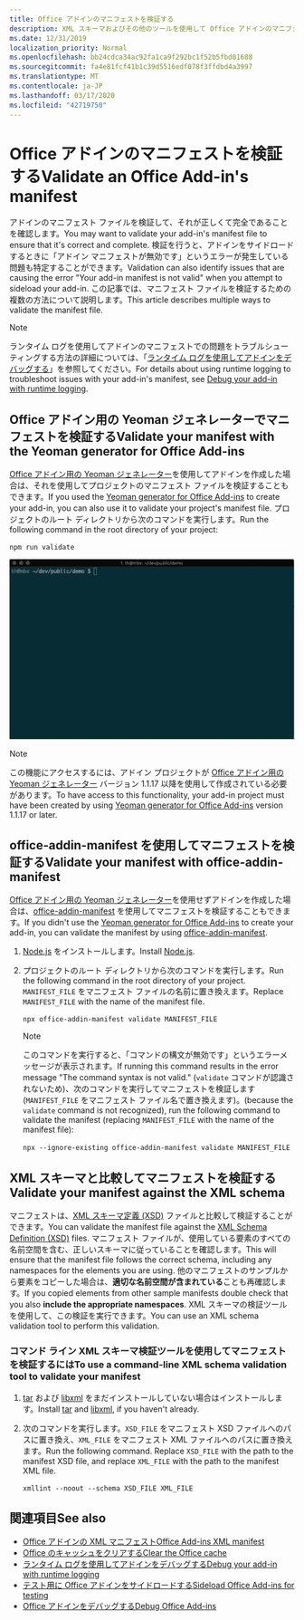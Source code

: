 ```yaml
---
title: Office アドインのマニフェストを検証する
description: XML スキーマおよびその他のツールを使用して Office アドインのマニフェストを検証する方法について説明します。
ms.date: 12/31/2019
localization_priority: Normal
ms.openlocfilehash: bb24cdca34ac92fa1ca9f292bc1f52b5fbd01688
ms.sourcegitcommit: fa4e81fcf41b1c39d5516edf078f3ffdbd4a3997
ms.translationtype: MT
ms.contentlocale: ja-JP
ms.lasthandoff: 03/17/2020
ms.locfileid: "42719750"
---
```

# <a name="validate-an-office-add-ins-manifest"></a><span data-ttu-id="f039c-103">Office アドインのマニフェストを検証する</span><span class="sxs-lookup"><span data-stu-id="f039c-103">Validate an Office Add-in's manifest</span></span>

<span data-ttu-id="f039c-104">アドインのマニフェスト ファイルを検証して、それが正しくて完全であることを確認します。</span><span class="sxs-lookup"><span data-stu-id="f039c-104">You may want to validate your add-in's manifest file to ensure that it's correct and complete.</span></span> <span data-ttu-id="f039c-105">検証を行うと、アドインをサイドロードするときに「アドイン マニフェストが無効です」というエラーが発生している問題も特定することができます。</span><span class="sxs-lookup"><span data-stu-id="f039c-105">Validation can also identify issues that are causing the error "Your add-in manifest is not valid" when you attempt to sideload your add-in.</span></span> <span data-ttu-id="f039c-106">この記事では、マニフェスト ファイルを検証するための複数の方法について説明します。</span><span class="sxs-lookup"><span data-stu-id="f039c-106">This article describes multiple ways to validate the manifest file.</span></span>

> [!NOTE]
> <span data-ttu-id="f039c-107">ランタイム ログを使用してアドインのマニフェストでの問題をトラブルシューティングする方法の詳細については、「[ランタイム ログを使用してアドインをデバッグする](runtime-logging.md)」を参照してください。</span><span class="sxs-lookup"><span data-stu-id="f039c-107">For details about using runtime logging to troubleshoot issues with your add-in's manifest, see [Debug your add-in with runtime logging](runtime-logging.md).</span></span>

## <a name="validate-your-manifest-with-the-yeoman-generator-for-office-add-ins"></a><span data-ttu-id="f039c-108">Office アドイン用の Yeoman ジェネレーターでマニフェストを検証する</span><span class="sxs-lookup"><span data-stu-id="f039c-108">Validate your manifest with the Yeoman generator for Office Add-ins</span></span>

<span data-ttu-id="f039c-109">[Office アドイン用の Yeoman ジェネレーター](https://www.npmjs.com/package/generator-office)を使用してアドインを作成した場合は、それを使用してプロジェクトのマニフェスト ファイルを検証することもできます。</span><span class="sxs-lookup"><span data-stu-id="f039c-109">If you used the [Yeoman generator for Office Add-ins](https://www.npmjs.com/package/generator-office) to create your add-in, you can also use it to validate your project's manifest file.</span></span> <span data-ttu-id="f039c-110">プロジェクトのルート ディレクトリから次のコマンドを実行します。</span><span class="sxs-lookup"><span data-stu-id="f039c-110">Run the following command in the root directory of your project:</span></span>

```command&nbsp;line
npm run validate
```

![コマンドラインから Yo Office 検証コントロールが実行され、検証の成功結果が生成されたアニメーション gif](../images/yo-office-validator.gif)

> [!NOTE]
> <span data-ttu-id="f039c-112">この機能にアクセスするには、アドイン プロジェクトが [Office アドイン用の Yeoman ジェネレーター](https://www.npmjs.com/package/generator-office) バージョン 1.1.17 以降を使用して作成されている必要があります。</span><span class="sxs-lookup"><span data-stu-id="f039c-112">To have access to this functionality, your add-in project must have been created by using [Yeoman generator for Office Add-ins](https://www.npmjs.com/package/generator-office) version 1.1.17 or later.</span></span>

## <a name="validate-your-manifest-with-office-addin-manifest"></a><span data-ttu-id="f039c-113">office-addin-manifest を使用してマニフェストを検証する</span><span class="sxs-lookup"><span data-stu-id="f039c-113">Validate your manifest with office-addin-manifest</span></span>

<span data-ttu-id="f039c-114">[Office アドイン用の Yeoman ジェネレーター](https://www.npmjs.com/package/generator-office)を使用せずアドインを作成した場合は、[office-addin-manifest](https://www.npmjs.com/package/office-addin-manifest) を使用してマニフェストを検証することもできます。</span><span class="sxs-lookup"><span data-stu-id="f039c-114">If you didn't use the [Yeoman generator for Office Add-ins](https://www.npmjs.com/package/generator-office) to create your add-in, you can validate the manifest by using [office-addin-manifest](https://www.npmjs.com/package/office-addin-manifest).</span></span>

1. <span data-ttu-id="f039c-115">[Node.js](https://nodejs.org/download/) をインストールします。</span><span class="sxs-lookup"><span data-stu-id="f039c-115">Install [Node.js](https://nodejs.org/download/).</span></span>

2. <span data-ttu-id="f039c-116">プロジェクトのルート ディレクトリから次のコマンドを実行します。</span><span class="sxs-lookup"><span data-stu-id="f039c-116">Run the following command in the root directory of your project.</span></span> <span data-ttu-id="f039c-117">`MANIFEST_FILE` をマニフェスト ファイルの名前に置き換えます。</span><span class="sxs-lookup"><span data-stu-id="f039c-117">Replace `MANIFEST_FILE` with the name of the manifest file.</span></span>

    ```command&nbsp;line
    npx office-addin-manifest validate MANIFEST_FILE
    ```

    > [!NOTE]
    > <span data-ttu-id="f039c-118">このコマンドを実行すると、「コマンドの構文が無効です」というエラーメッセージが表示されます。</span><span class="sxs-lookup"><span data-stu-id="f039c-118">If running this command results in the error message "The command syntax is not valid."</span></span> <span data-ttu-id="f039c-119">(`validate` コマンドが認識されないため)、次のコマンドを実行してマニフェストを検証します (`MANIFEST_FILE` をマニフェスト ファイル名で置き換えます)。</span><span class="sxs-lookup"><span data-stu-id="f039c-119">(because the `validate` command is not recognized), run the following command to validate the manifest (replacing `MANIFEST_FILE` with the name of the manifest file):</span></span> 
    >
    > `npx --ignore-existing office-addin-manifest validate MANIFEST_FILE`

## <a name="validate-your-manifest-against-the-xml-schema"></a><span data-ttu-id="f039c-120">XML スキーマと比較してマニフェストを検証する</span><span class="sxs-lookup"><span data-stu-id="f039c-120">Validate your manifest against the XML schema</span></span>

<span data-ttu-id="f039c-121">マニフェストは、[XML スキーマ定義 (XSD)](/openspecs/office_file_formats/ms-owemxml/c6a06390-34b8-4b42-82eb-b28be12494a8) ファイルと比較して検証することができます。</span><span class="sxs-lookup"><span data-stu-id="f039c-121">You can validate the manifest file against the [XML Schema Definition (XSD)](/openspecs/office_file_formats/ms-owemxml/c6a06390-34b8-4b42-82eb-b28be12494a8) files.</span></span> <span data-ttu-id="f039c-122">マニフェスト ファイルが、使用している要素のすべての名前空間を含む、正しいスキーマに従っていることを確認します。</span><span class="sxs-lookup"><span data-stu-id="f039c-122">This will ensure that the manifest file follows the correct schema, including any namespaces for the elements you are using.</span></span> <span data-ttu-id="f039c-123">他のマニフェストのサンプルから要素をコピーした場合は、**適切な名前空間が含まれている**ことも再確認します。</span><span class="sxs-lookup"><span data-stu-id="f039c-123">If you copied elements from other sample manifests double check that you also **include the appropriate namespaces**.</span></span> <span data-ttu-id="f039c-124">XML スキーマの検証ツールを使用して、この検証を実行できます。</span><span class="sxs-lookup"><span data-stu-id="f039c-124">You can use an XML schema validation tool to perform this validation.</span></span>

### <a name="to-use-a-command-line-xml-schema-validation-tool-to-validate-your-manifest"></a><span data-ttu-id="f039c-125">コマンド ライン XML スキーマ検証ツールを使用してマニフェストを検証するには</span><span class="sxs-lookup"><span data-stu-id="f039c-125">To use a command-line XML schema validation tool to validate your manifest</span></span>

1. <span data-ttu-id="f039c-126">[tar](https://www.gnu.org/software/tar/) および [libxml](http://xmlsoft.org/FAQ.html) をまだインストールしていない場合はインストールします。</span><span class="sxs-lookup"><span data-stu-id="f039c-126">Install [tar](https://www.gnu.org/software/tar/) and [libxml](http://xmlsoft.org/FAQ.html), if you haven't already.</span></span>

2. <span data-ttu-id="f039c-p106">次のコマンドを実行します。`XSD_FILE` をマニフェスト XSD ファイルへのパスに置き換え、`XML_FILE` をマニフェスト XML ファイルへのパスに置き換えます。</span><span class="sxs-lookup"><span data-stu-id="f039c-p106">Run the following command. Replace `XSD_FILE` with the path to the manifest XSD file, and replace `XML_FILE` with the path to the manifest XML file.</span></span>
    
    ```command&nbsp;line
    xmllint --noout --schema XSD_FILE XML_FILE
    ```

## <a name="see-also"></a><span data-ttu-id="f039c-129">関連項目</span><span class="sxs-lookup"><span data-stu-id="f039c-129">See also</span></span>

- [<span data-ttu-id="f039c-130">Office アドインの XML マニフェスト</span><span class="sxs-lookup"><span data-stu-id="f039c-130">Office Add-ins XML manifest</span></span>](../develop/add-in-manifests.md)
- [<span data-ttu-id="f039c-131">Office のキャッシュをクリアする</span><span class="sxs-lookup"><span data-stu-id="f039c-131">Clear the Office cache</span></span>](clear-cache.md)
- [<span data-ttu-id="f039c-132">ランタイム ログを使用してアドインをデバッグする</span><span class="sxs-lookup"><span data-stu-id="f039c-132">Debug your add-in with runtime logging</span></span>](runtime-logging.md)
- [<span data-ttu-id="f039c-133">テスト用に Office アドインをサイドロードする</span><span class="sxs-lookup"><span data-stu-id="f039c-133">Sideload Office Add-ins for testing</span></span>](sideload-office-add-ins-for-testing.md)
- [<span data-ttu-id="f039c-134">Office アドインをデバッグする</span><span class="sxs-lookup"><span data-stu-id="f039c-134">Debug Office Add-ins</span></span>](debug-add-ins-using-f12-developer-tools-on-windows-10.md)
